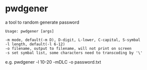 # pwdgener
a tool to random generate password

	Usage: pwdgener [args]
	
	-m mode, default(-m D), D-digit, L-lower, C-capital, S-symbal
	-l length, default(-l 6-12)
	-o filename, output to filename, will not print on screen
	-s set symbal list, some characters need to transcoding by '\'
  
  e.g. pwdgener -l 10-20 -mDLC -o password.txt
